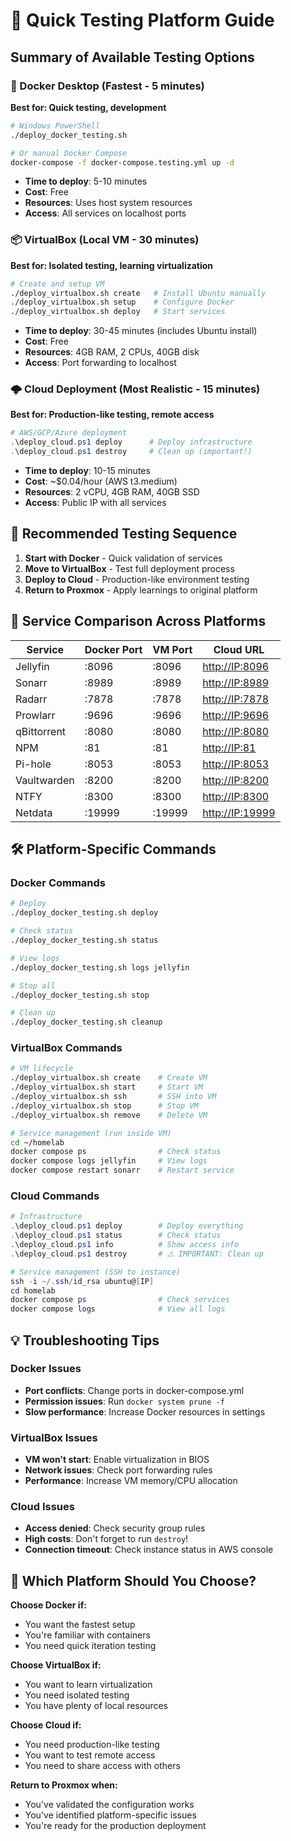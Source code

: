 # 🚀 Quick Testing Platform Guide
## Summary of Available Testing Options
### 🐳 Docker Desktop (Fastest - 5 minutes)

**Best for: Quick testing, development**

```bash
# Windows PowerShell
./deploy_docker_testing.sh

# Or manual Docker Compose
docker-compose -f docker-compose.testing.yml up -d

```

- **Time to deploy**: 5-10 minutes
- **Cost**: Free
- **Resources**: Uses host system resources
- **Access**: All services on localhost ports

### 📦 VirtualBox (Local VM - 30 minutes)

**Best for: Isolated testing, learning virtualization**

```bash
# Create and setup VM
./deploy_virtualbox.sh create   # Install Ubuntu manually
./deploy_virtualbox.sh setup    # Configure Docker
./deploy_virtualbox.sh deploy   # Start services

```

- **Time to deploy**: 30-45 minutes (includes Ubuntu install)
- **Cost**: Free
- **Resources**: 4GB RAM, 2 CPUs, 40GB disk
- **Access**: Port forwarding to localhost

### 🌩️ Cloud Deployment (Most Realistic - 15 minutes)

**Best for: Production-like testing, remote access**

```powershell
# AWS/GCP/Azure deployment
.\deploy_cloud.ps1 deploy      # Deploy infrastructure
.\deploy_cloud.ps1 destroy     # Clean up (important!)

```

- **Time to deploy**: 10-15 minutes
- **Cost**: ~$0.04/hour (AWS t3.medium)
- **Resources**: 2 vCPU, 4GB RAM, 40GB SSD
- **Access**: Public IP with all services

## 🎯 Recommended Testing Sequence
1. **Start with Docker** - Quick validation of services
2. **Move to VirtualBox** - Test full deployment process
3. **Deploy to Cloud** - Production-like environment testing
4. **Return to Proxmox** - Apply learnings to original platform

## 🔧 Service Comparison Across Platforms
| Service | Docker Port | VM Port | Cloud URL |
|---------|-------------|---------|-----------|
| Jellyfin | :8096 | :8096 | <http://IP:8096> |
| Sonarr | :8989 | :8989 | <http://IP:8989> |
| Radarr | :7878 | :7878 | <http://IP:7878> |
| Prowlarr | :9696 | :9696 | <http://IP:9696> |
| qBittorrent | :8080 | :8080 | <http://IP:8080> |
| NPM | :81 | :81 | <http://IP:81> |
| Pi-hole | :8053 | :8053 | <http://IP:8053> |
| Vaultwarden | :8200 | :8200 | <http://IP:8200> |
| NTFY | :8300 | :8300 | <http://IP:8300> |
| Netdata | :19999 | :19999 | <http://IP:19999> |

## 🛠️ Platform-Specific Commands
### Docker Commands

```bash
# Deploy
./deploy_docker_testing.sh deploy

# Check status
./deploy_docker_testing.sh status

# View logs
./deploy_docker_testing.sh logs jellyfin

# Stop all
./deploy_docker_testing.sh stop

# Clean up
./deploy_docker_testing.sh cleanup

```
### VirtualBox Commands

```bash
# VM lifecycle
./deploy_virtualbox.sh create    # Create VM
./deploy_virtualbox.sh start     # Start VM
./deploy_virtualbox.sh ssh       # SSH into VM
./deploy_virtualbox.sh stop      # Stop VM
./deploy_virtualbox.sh remove    # Delete VM

# Service management (run inside VM)
cd ~/homelab
docker compose ps                # Check status
docker compose logs jellyfin     # View logs
docker compose restart sonarr    # Restart service

```
### Cloud Commands

```powershell
# Infrastructure
.\deploy_cloud.ps1 deploy        # Deploy everything
.\deploy_cloud.ps1 status        # Check status
.\deploy_cloud.ps1 info          # Show access info
.\deploy_cloud.ps1 destroy       # ⚠️ IMPORTANT: Clean up

# Service management (SSH to instance)
ssh -i ~/.ssh/id_rsa ubuntu@[IP]
cd homelab
docker compose ps                # Check services
docker compose logs              # View all logs

```
## 💡 Troubleshooting Tips
### Docker Issues

- **Port conflicts**: Change ports in docker-compose.yml
- **Permission issues**: Run `docker system prune -f`
- **Slow performance**: Increase Docker resources in settings

### VirtualBox Issues

- **VM won't start**: Enable virtualization in BIOS
- **Network issues**: Check port forwarding rules
- **Performance**: Increase VM memory/CPU allocation

### Cloud Issues

- **Access denied**: Check security group rules
- **High costs**: Don't forget to run `destroy`!
- **Connection timeout**: Check instance status in AWS console

## 🎯 Which Platform Should You Choose?
**Choose Docker if:**
- You want the fastest setup
- You're familiar with containers
- You need quick iteration testing

**Choose VirtualBox if:**
- You want to learn virtualization
- You need isolated testing
- You have plenty of local resources

**Choose Cloud if:**
- You need production-like testing
- You want to test remote access
- You need to share access with others

**Return to Proxmox when:**
- You've validated the configuration works
- You've identified platform-specific issues
- You're ready for the production deployment

